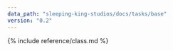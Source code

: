```yaml
---
data_path: "sleeping-king-studios/docs/tasks/base"
version: "0.2"
---
```


{% include reference/class.md %}
